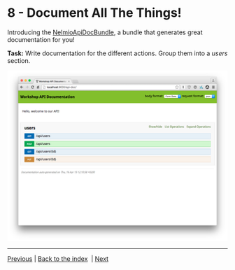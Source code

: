# 8 - Document All The Things!

Introducing the
[NelmioApiDocBundle](https://github.com/nelmio/NelmioApiDocBundle), a bundle
that generates great documentation for you!

**Task:** Write documentation for the different actions. Group them into a _users_
section.

![](screenshots/apidocbundle.png)

---

[Previous](7-content-negotiation.md)&nbsp;|&nbsp;[Back to the
index](https://github.com/willdurand/workshop-rest-from-zero-to-hero#instructions)
&nbsp;|&nbsp;[Next](9-hateoas.md)
